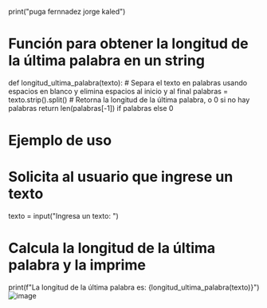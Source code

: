 print("puga fernnadez jorge kaled")
# Función para obtener la longitud de la última palabra en un string
def longitud_ultima_palabra(texto):
    # Separa el texto en palabras usando espacios en blanco y elimina espacios al inicio y al final
    palabras = texto.strip().split()
    # Retorna la longitud de la última palabra, o 0 si no hay palabras
    return len(palabras[-1]) if palabras else 0

# Ejemplo de uso
# Solicita al usuario que ingrese un texto
texto = input("Ingresa un texto: ")
# Calcula la longitud de la última palabra y la imprime
print(f"La longitud de la última palabra es: {longitud_ultima_palabra(texto)}")
![image](https://github.com/user-attachments/assets/b79cbd58-555a-4ad0-933e-b5ae92861907)

